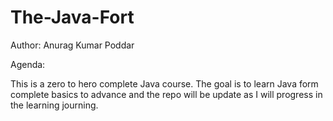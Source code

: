 # The-Java-Fort
Author: Anurag Kumar Poddar

Agenda:

This is a zero to hero complete Java course. The goal is to learn Java form complete basics to advance and the repo will be update as I will progress in the learning journing.
